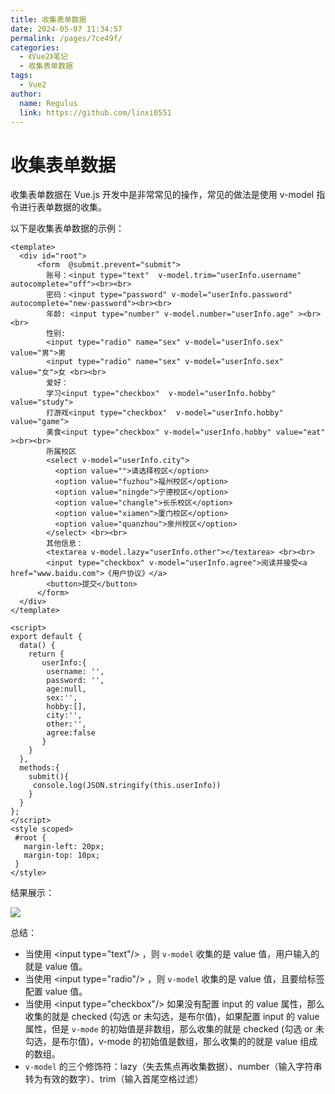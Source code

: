 ```yaml
---
title: 收集表单数据
date: 2024-05-07 11:34:57
permalink: /pages/7ce49f/
categories:
  - 《Vue2》笔记
  - 收集表单数据
tags:
  - Vue2
author: 
  name: Regulus
  link: https://github.com/linxi0551
---
```


# 收集表单数据
收集表单数据在 Vue.js 开发中是非常常见的操作，常见的做法是使用  v-model  指令进行表单数据的收集。

以下是收集表单数据的示例：
```vue
<template>
  <div id="root">
      <form  @submit.prevent="submit">
        账号：<input type="text"  v-model.trim="userInfo.username"  autocomplete="off"><br><br>
        密码：<input type="password" v-model="userInfo.password" autocomplete="new-password"><br><br>
        年龄: <input type="number" v-model.number="userInfo.age" ><br><br>
        性别: 
        <input type="radio" name="sex" v-model="userInfo.sex" value="男">男
        <input type="radio" name="sex" v-model="userInfo.sex" value="女">女 <br><br>
        爱好：
        学习<input type="checkbox"  v-model="userInfo.hobby" value="study">
        打游戏<input type="checkbox"  v-model="userInfo.hobby" value="game">
        美食<input type="checkbox" v-model="userInfo.hobby" value="eat" ><br><br>
        所属校区
        <select v-model="userInfo.city">
          <option value="">请选择校区</option>
          <option value="fuzhou">福州校区</option>
          <option value="ningde">宁德校区</option>
          <option value="changle">长乐校区</option>
          <option value="xiamen">厦门校区</option>
          <option value="quanzhou">泉州校区</option>
        </select> <br><br>
        其他信息：
        <textarea v-model.lazy="userInfo.other"></textarea> <br><br>
        <input type="checkbox" v-model="userInfo.agree">阅读并接受<a href="www.baidu.com">《用户协议》</a>
        <button>提交</button>
      </form>
  </div>
</template>

<script>
export default {
  data() {
    return {
       userInfo:{
        username: '',
        password: '',
        age:null,
        sex:'',
        hobby:[],
        city:'',
        other:'',
        agree:false
       }
    }
  },
  methods:{
    submit(){
     console.log(JSON.stringify(this.userInfo))
    }
  }
};
</script>
<style scoped>
 #root {
   margin-left: 20px;
   margin-top: 10px;
 }
</style>
```
结果展示：

![](https://cdn.nlark.com/yuque/0/2024/png/40965929/1713753067491-35e3aad8-fdb7-45fb-b22d-07fd2914fceb.png)

总结：

- 当使用 &lt;input type="text"/>  ，则  `v-model`  收集的是 value 值，用户输入的就是 value 值。
- 当使用 &lt;input type="radio"/>  ，则  `v-model`  收集的是 value 值，且要给标签配置 value 值。
- 当使用 &lt;input type="checkbox"/>  如果没有配置 input 的 value 属性，那么收集的就是 checked (勾选 or 未勾选，是布尔值)，如果配置 input 的 value 属性，但是 `v-mode` 的初始值是非数组，那么收集的就是 checked (勾选 or 未勾选，是布尔值)，v-mode 的初始值是数组，那么收集的的就是 value 组成的数组。
-  `v-model`  的三个修饰符：lazy（失去焦点再收集数据）、number（输入字符串转为有效的数字）、trim（输入首尾空格过滤）
